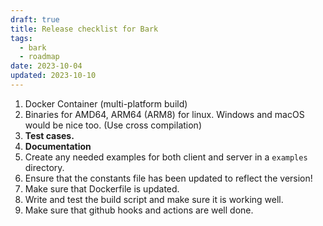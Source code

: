 ```yaml
---
draft: true
title: Release checklist for Bark
tags:
  - bark
  - roadmap
date: 2023-10-04
updated: 2023-10-10
---
```

1. Docker Container (multi-platform build)
2. Binaries for AMD64, ARM64 (ARM8) for linux. Windows and macOS would be nice too. (Use cross compilation)
3. **Test cases.**
4. **Documentation**
5. Create any needed examples for both client and server in a `examples` directory.
6. Ensure that the constants file has been updated to reflect the version!
7. Make sure that Dockerfile is updated.
8. Write and test the build script and make sure it is working well.
9. Make sure that github hooks and actions are well done.
